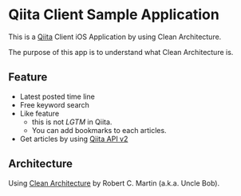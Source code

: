# Qiita Client Sample Application
This is a [Qiita](https://qiita.com) Client iOS Application by using Clean Architecture.

The purpose of this app is to understand what Clean Architecture is.

## Feature

- Latest posted time line
- Free keyword search
- Like feature
  - this is not *LGTM* in Qiita.
  - You can add bookmarks to each articles.
- Get articles by using [Qiita API v2](https://qiita.com/api/v2/docs)

## Architecture

Using [Clean Architecture](https://blog.cleancoder.com/uncle-bob/2012/08/13/the-clean-architecture.html) by Robert C. Martin (a.k.a. Uncle Bob).
